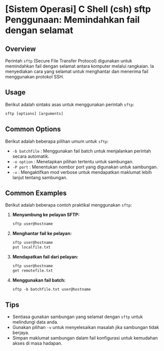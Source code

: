 # [Sistem Operasi] C Shell (csh) sftp Penggunaan: Memindahkan fail dengan selamat

## Overview
Perintah `sftp` (Secure File Transfer Protocol) digunakan untuk memindahkan fail dengan selamat antara komputer melalui rangkaian. Ia menyediakan cara yang selamat untuk menghantar dan menerima fail menggunakan protokol SSH.

## Usage
Berikut adalah sintaks asas untuk menggunakan perintah `sftp`:

```csh
sftp [options] [arguments]
```

## Common Options
Berikut adalah beberapa pilihan umum untuk `sftp`:

- `-b batchfile` : Menggunakan fail batch untuk menjalankan perintah secara automatik.
- `-o option` : Menetapkan pilihan tertentu untuk sambungan.
- `-P port` : Menentukan nombor port yang digunakan untuk sambungan.
- `-v` : Mengaktifkan mod verbose untuk mendapatkan maklumat lebih lanjut tentang sambungan.

## Common Examples
Berikut adalah beberapa contoh praktikal menggunakan `sftp`:

1. **Menyambung ke pelayan SFTP:**
   ```csh
   sftp user@hostname
   ```

2. **Menghantar fail ke pelayan:**
   ```csh
   sftp user@hostname
   put localfile.txt
   ```

3. **Mendapatkan fail dari pelayan:**
   ```csh
   sftp user@hostname
   get remotefile.txt
   ```

4. **Menggunakan fail batch:**
   ```csh
   sftp -b batchfile.txt user@hostname
   ```

## Tips
- Sentiasa gunakan sambungan yang selamat dengan `sftp` untuk melindungi data anda.
- Gunakan pilihan `-v` untuk menyelesaikan masalah jika sambungan tidak berjaya.
- Simpan maklumat sambungan dalam fail konfigurasi untuk kemudahan akses di masa hadapan.
